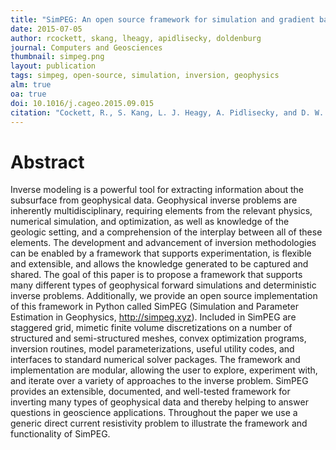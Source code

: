 ```yaml
---
title: "SimPEG: An open source framework for simulation and gradient based parameter estimation in geophysical applications"
date: 2015-07-05
author: rcockett, skang, lheagy, apidlisecky, doldenburg
journal: Computers and Geosciences
thumbnail: simpeg.png
layout: publication
tags: simpeg, open-source, simulation, inversion, geophysics
alm: true
oa: true
doi: 10.1016/j.cageo.2015.09.015
citation: "Cockett, R., S. Kang, L. J. Heagy, A. Pidlisecky, and D. W. Oldenburg, 2015, SimPEG: An open source framework for simulation and gradient based parameter estimation in geophysical applications: Computers & Geosciences, 85, Part A, 142–154."
---
```




# Abstract

Inverse modeling is a powerful tool for extracting information about the subsurface from geophysical data. Geophysical inverse problems are inherently multidisciplinary, requiring elements from the relevant physics, numerical simulation, and optimization, as well as knowledge of the geologic setting, and a comprehension of the interplay between all of these elements. The development and advancement of inversion methodologies can be enabled by a framework that supports experimentation, is flexible and extensible, and allows the knowledge generated to be captured and shared. The goal of this paper is to propose a framework that supports many different types of geophysical forward simulations and deterministic inverse problems. Additionally, we provide an open source implementation of this framework in Python called SimPEG (Simulation and Parameter Estimation in Geophysics, http://simpeg.xyz). Included in SimPEG are staggered grid, mimetic finite volume discretizations on a number of structured and semi-structured meshes, convex optimization programs, inversion routines, model parameterizations, useful utility codes, and interfaces to standard numerical solver packages. The framework and implementation are modular, allowing the user to explore, experiment with, and iterate over a variety of approaches to the inverse problem. SimPEG provides an extensible, documented, and well-tested framework for inverting many types of geophysical data and thereby helping to answer questions in geoscience applications. Throughout the paper we use a generic direct current resistivity problem to illustrate the framework and functionality of SimPEG.